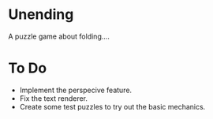 # Unending
 A puzzle game about folding....

# To Do
- Implement the perspecive feature.
- Fix the text renderer.
- Create some test puzzles to try out the basic mechanics.
